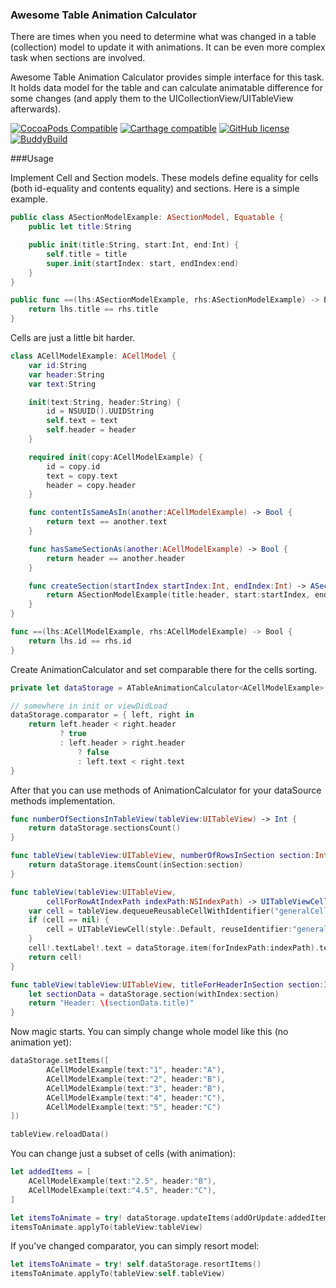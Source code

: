 ### Awesome Table Animation Calculator

There are times when you need to determine what was changed in a table (collection) model to update it with animations. It can be even more complex task when sections are involved. 

Awesome Table Animation Calculator provides simple interface for this task. It holds data model for the table and can calculate animatable difference for some changes (and apply them to the UICollectionView/UITableView afterwards).

[![CocoaPods Compatible](https://img.shields.io/cocoapods/v/AwesomeTableAnimationCalculator.svg)](https://img.shields.io/cocoapods/v/AwesomeTableAnimationCalculator.svg)
[![Carthage compatible](https://img.shields.io/badge/Carthage-compatible-4BC51D.svg?style=flat)](https://github.com/Carthage/Carthage)
[![GitHub license](https://img.shields.io/badge/license-MIT-lightgrey.svg)](https://github.com/bealex/AwesomeTableAnimationCalculator/blob/master/LICENSE)
[![BuddyBuild](https://dashboard.buddybuild.com/api/statusImage?appID=5718f40453d186010052486e&branch=master&build=latest)](https://dashboard.buddybuild.com/apps/5718f40453d186010052486e/build/latest)

###Usage

Implement Cell and Section models. These models define equality for cells (both id-equality and contents equality) and sections. Here is a simple example.

```swift
public class ASectionModelExample: ASectionModel, Equatable {
    public let title:String

    public init(title:String, start:Int, end:Int) {
        self.title = title
        super.init(startIndex: start, endIndex:end)
    }
}

public func ==(lhs:ASectionModelExample, rhs:ASectionModelExample) -> Bool {
    return lhs.title == rhs.title
}
```

Cells are just a little bit harder.

```swift
class ACellModelExample: ACellModel {
    var id:String
    var header:String
    var text:String

    init(text:String, header:String) {
        id = NSUUID().UUIDString
        self.text = text
        self.header = header
    }

    required init(copy:ACellModelExample) {
        id = copy.id
        text = copy.text
        header = copy.header
    }

    func contentIsSameAsIn(another:ACellModelExample) -> Bool {
        return text == another.text
    }

    func hasSameSectionAs(another:ACellModelExample) -> Bool {
        return header == another.header
    }

    func createSection(startIndex startIndex:Int, endIndex:Int) -> ASectionModelExample {
        return ASectionModelExample(title:header, start:startIndex, end:endIndex)
    }
}

func ==(lhs:ACellModelExample, rhs:ACellModelExample) -> Bool {
    return lhs.id == rhs.id
}
```

Create AnimationCalculator and set comparable there for the cells sorting.

```swift
private let dataStorage = ATableAnimationCalculator<ACellModelExample>()

// somewhere in init or viewDidLoad
dataStorage.comparator = { left, right in
    return left.header < right.header
           ? true
           : left.header > right.header
               ? false
               : left.text < right.text
}
```

After that you can use methods of AnimationCalculator for your dataSource methods implementation.


```swift
func numberOfSectionsInTableView(tableView:UITableView) -> Int {
    return dataStorage.sectionsCount()
}

func tableView(tableView:UITableView, numberOfRowsInSection section:Int) -> Int {
    return dataStorage.itemsCount(inSection:section)
}

func tableView(tableView:UITableView, 
        cellForRowAtIndexPath indexPath:NSIndexPath) -> UITableViewCell {
    var cell = tableView.dequeueReusableCellWithIdentifier("generalCell")
    if (cell == nil) {
        cell = UITableViewCell(style:.Default, reuseIdentifier:"generalCell")
    }
    cell!.textLabel!.text = dataStorage.item(forIndexPath:indexPath).text
    return cell!
}

func tableView(tableView:UITableView, titleForHeaderInSection section:Int) -> ing? {
    let sectionData = dataStorage.section(withIndex:section)
    return "Header: \(sectionData.title)"
}
```

Now magic starts. You can simply change whole model like this (no animation yet):

```swift
dataStorage.setItems([
        ACellModelExample(text:"1", header:"A"),
        ACellModelExample(text:"2", header:"B"),
        ACellModelExample(text:"3", header:"B"),
        ACellModelExample(text:"4", header:"C"),
        ACellModelExample(text:"5", header:"C")
])

tableView.reloadData()
```

You can change just a subset of cells (with animation):

```swift
let addedItems = [
    ACellModelExample(text:"2.5", header:"B"),
    ACellModelExample(text:"4.5", header:"C"),
]

let itemsToAnimate = try! dataStorage.updateItems(addOrUpdate:addedItems, delete:
itemsToAnimate.applyTo(tableView:tableView)
```

If you've changed comparator, you can simply resort model:

```swift
let itemsToAnimate = try! self.dataStorage.resortItems()
itemsToAnimate.applyTo(tableView:self.tableView)
```